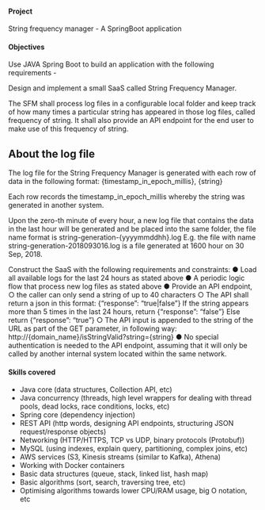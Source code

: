 #### Project
String frequency manager - A SpringBoot application

#### Objectives
Use JAVA Spring Boot to build an application with the following requirements -

Design and implement a small SaaS called String Frequency Manager.

The SFM shall process log files in a configurable local folder and keep track of how many times a particular string has appeared in those log files, called frequency of string. It shall also provide an API endpoint for the end user to make use of this frequency of string.

## About the log file
The log file for the String Frequency Manager is generated with each row of data in the following format:
{timestamp_in_epoch_millis}, {string}

Each row records the timestamp_in_epoch_millis whereby the string was generated in another system.

Upon the zero-th minute of every hour, a new log file that contains the data in the last hour will be generated and be placed into the same folder, the file name format is string-generation-{yyyymmddhh}.log
E.g. the file with name string-generation-2018093016.log is a file generated at 1600 hour on 30 Sep, 2018.

Construct the SaaS with the following requirements and constraints:
● Load all available logs for the last 24 hours as stated above
● A periodic logic flow that process new log files as stated above
● Provide an API endpoint,
  ○ the caller can only send a string of up to 40 characters
  ○ The API shall return a json in this format: {“response”: “true|false”}
    If the string appears more than 5 times in the last 24 hours,
      return {“response”: “false”}
    Else
      return {“response”: “true”}
  ○ The API input is appended to the string of the URL as part of the GET parameter, in following way:
    http://{domain_name}/isStringValid?string={string}
● No special authentication is needed to the API endpoint, assuming that it will only be
called by another internal system located within the same network.

#### Skills covered

- Java core (data structures, Collection API, etc)
- Java concurrency (threads, high level wrappers for dealing with thread pools, dead locks, race conditions, locks, etc)
- Spring core (dependency injection)
- REST API (http words, designing API endpoints, structuring JSON request/response objects)
- Networking (HTTP/HTTPS, TCP vs UDP, binary protocols (Protobuf))
- MySQL (using indexes, explain query, partitioning, complex joins, etc)
- AWS services (S3, Kinesis streams (similar to Kafka), Athena)
- Working with Docker containers
- Basic data structures (queue, stack, linked list, hash map)
- Basic algorithms (sort, search, traversing tree, etc)
- Optimising algorithms towards lower CPU/RAM usage, big O notation, etc
